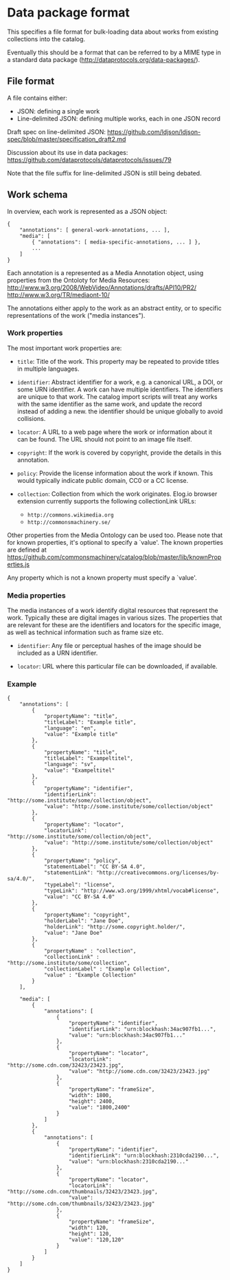 
Data package format
===================

This specifies a file format for bulk-loading data about works from
existing collections into the catalog.

Eventually this should be a format that can be referred to by a MIME
type in a standard data package
(http://dataprotocols.org/data-packages/).


File format
-----------

A file contains either:

* JSON: defining a single work
* Line-delimited JSON: defining multiple works, each in one JSON record

Draft spec on line-delimited JSON:
https://github.com/ldjson/ldjson-spec/blob/master/specification_draft2.md

Discussion about its use in data packages:
https://github.com/dataprotocols/dataprotocols/issues/79

Note that the file suffix for line-delimited JSON is still being debated.


Work schema
-----------

In overview, each work is represented as a JSON object:

    {
        "annotations": [ general-work-annotations, ... ],
        "media": [
            { "annotations": [ media-specific-annotations, ... ] },
            ...
        ]
    }

Each annotation is a represented as a Media Annotation object, using
properties from the Ontoloty for Media Resources:
http://www.w3.org/2008/WebVideo/Annotations/drafts/API10/PR2/
http://www.w3.org/TR/mediaont-10/

The annotations either apply to the work as an abstract entity, or to
specific representations of the work ("media instances").

### Work properties

The most important work properties are:

* `title`: Title of the work. This property may be repeated to provide
  titles in multiple languages.

* `identifier`: Abstract identifier for a work, e.g. a canonical URL,
  a DOI, or some URN identifier.  A work can have multiple
  identifiers. The identifiers are unique to that work. The catalog
  import scripts will treat any works with the same identifier as the
  same work, and update the record instead of adding a new. the identifier
  should be unique globally to avoid collisions.

* `locator`: A URL to a web page where the work or information about
  it can be found.  The URL should not point to an image file itself.

* `copyright`: If the work is covered by copyright, provide the
  details in this annotation.

* `policy`: Provide the license information about the work if known.
  This would typically indicate public domain, CC0 or a CC license.

* `collection`: Collection from which the work originates.
  Elog.io browser extension currently supports the following collectionLink URLs:

    * `http://commons.wikimedia.org`
    * `http://commonsmachinery.se/`

Other properties from the Media Ontology can be used too. Please note that
for known properties, it's optional to specify a `value'. The known properties
are defined at https://github.com/commonsmachinery/catalog/blob/master/lib/knownProperties.js

Any property which is not a known property must specify a `value'.

### Media properties

The media instances of a work identify digital resources that
represent the work.  Typically these are digital images in various
sizes.  The properties that are relevant for these are the identifiers
and locators for the specific image, as well as technical information
such as frame size etc.

* `identifier`: Any file or perceptual hashes of the image should be
  included as a URN identifier.

* `locator`: URL where this particular file can be downloaded, if
  available.


### Example

    {
        "annotations": [
            {
                "propertyName": "title",
                "titleLabel": "Example title",
                "language": "en",
                "value": "Example title"
            },
            {
                "propertyName": "title",
                "titleLabel": "Exampeltitel",
                "language": "sv",
                "value": "Exampeltitel"
            },
            {
                "propertyName": "identifier",
                "identifierLink": "http://some.institute/some/collection/object",
                "value": "http://some.institute/some/collection/object"
            },
            {
                "propertyName": "locator",
                "locatorLink": "http://some.institute/some/collection/object",
                "value": "http://some.institute/some/collection/object"
            },
            {
                "propertyName": "policy",
                "statementLabel": "CC BY-SA 4.0",
                "statementLink": "http://creativecommons.org/licenses/by-sa/4.0/",
                "typeLabel": "license",
                "typeLink": "http://www.w3.org/1999/xhtml/vocab#license",
                "value": "CC BY-SA 4.0"
            },
            {
                "propertyName": "copyright",
                "holderLabel": "Jane Doe",
                "holderLink": "http://some.copyright.holder/",
                "value": "Jane Doe"
            },
            {
                "propertyName" : "collection",
                "collectionLink" : "http://some.institute/some/collection",
                "collectionLabel" : "Example Collection",
                "value" : "Example Collection"
            }
        ],
    
        "media": [
            {
                "annotations": [
                    {
                        "propertyName": "identifier",
                        "identifierLink": "urn:blockhash:34ac907fb1...",
                        "value": "urn:blockhash:34ac907fb1..."
                    },
                    {
                        "propertyName": "locator",
                        "locatorLink": "http://some.cdn.com/32423/23423.jpg",
                        "value": "http://some.cdn.com/32423/23423.jpg"
                    },
                    {
                        "propertyName": "frameSize",
                        "width": 1800,
                        "height": 2400,
                        "value": "1800,2400"
                    }
                ]
            },
            {
                "annotations": [
                    {
                        "propertyName": "identifier",
                        "identifierLink": "urn:blockhash:2310cda2190...",
                        "value": "urn:blockhash:2310cda2190..."
                    },
                    {
                        "propertyName": "locator",
                        "locatorLink": "http://some.cdn.com/thumbnails/32423/23423.jpg",
                        "value": "http://some.cdn.com/thumbnails/32423/23423.jpg"
                    },
                    {
                        "propertyName": "frameSize",
                        "width": 120,
                        "height": 120,
                        "value": "120,120"
                    }
                ]
            }
        ]
    }
